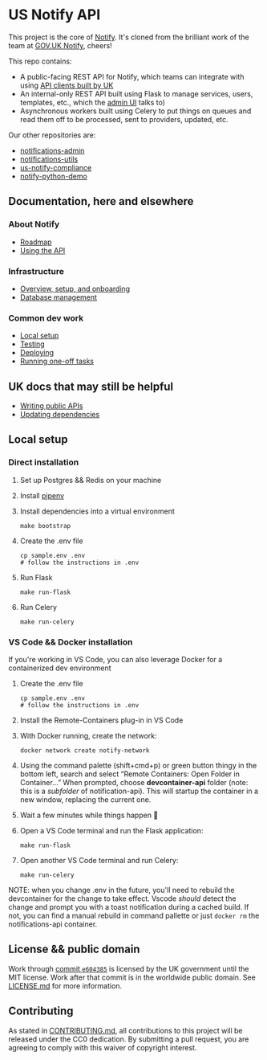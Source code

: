 # US Notify API

This project is the core of [Notify](https://notifications-admin.app.cloud.gov/). It's cloned from the brilliant work of the team at [GOV.UK Notify](https://github.com/alphagov/notifications-api), cheers!

This repo contains:

- A public-facing REST API for Notify, which teams can integrate with using [API clients built by UK](https://www.notifications.service.gov.uk/documentation)
- An internal-only REST API built using Flask to manage services, users, templates, etc., which the [admin UI](http://github.com/18F/notifications-admin) talks to)
- Asynchronous workers built using Celery to put things on queues and read them off to be processed, sent to providers, updated, etc.

Our other repositories are:

- [notifications-admin](https://github.com/GSA/notifications-admin)
- [notifications-utils](https://github.com/GSA/notifications-utils)
- [us-notify-compliance](https://github.com/GSA/us-notify-compliance/)
- [notify-python-demo](https://github.com/GSA/notify-python-demo)

## Documentation, here and elsewhere

### About Notify

- [Roadmap](https://notifications-admin.app.cloud.gov/features/roadmap)
- [Using the API](./docs/api-usage.md)

### Infrastructure

- [Overview, setup, and onboarding](./docs/infra-overview.md)
- [Database management](./docs/database-management.md)

### Common dev work

- [Local setup](#local-setup)
- [Testing](./docs/testing.md)
- [Deploying](./docs/deploying.md)
- [Running one-off tasks](./docs/one-off-tasks.md)

## UK docs that may still be helpful

- [Writing public APIs](docs/writing-public-apis.md)
- [Updating dependencies](https://github.com/alphagov/notifications-manuals/wiki/Dependencies)

## Local setup

### Direct installation

1. Set up Postgres && Redis on your machine

1. Install [pipenv](https://pipenv.pypa.io/en/latest/)

1. Install dependencies into a virtual environment

    `make bootstrap`

1. Create the .env file

    ```
    cp sample.env .env
    # follow the instructions in .env
    ```

1. Run Flask

    `make run-flask`

1. Run Celery

    `make run-celery`


### VS Code && Docker installation

If you're working in VS Code, you can also leverage Docker for a containerized dev environment

1. Create the .env file

    ```
    cp sample.env .env
    # follow the instructions in .env
    ```

1. Install the Remote-Containers plug-in in VS Code

1. With Docker running, create the network:

    `docker network create notify-network`

1. Using the command palette (shift+cmd+p) or green button thingy in the bottom left, search and select “Remote Containers: Open Folder in Container...” When prompted, choose **devcontainer-api** folder (note: this is a *subfolder* of notification-api). This will startup the container in a new window, replacing the current one.

1. Wait a few minutes while things happen 🍵

1. Open a VS Code terminal and run the Flask application:

    `make run-flask`

1. Open another VS Code terminal and run Celery:

    `make run-celery`

NOTE: when you change .env in the future, you'll need to rebuild the devcontainer for the change to take effect. Vscode _should_ detect the change and prompt you with a toast notification during a cached build. If not, you can find a manual rebuild in command pallette or just `docker rm` the notifications-api container.

## License && public domain

Work through [commit `e604385`](https://github.com/GSA/notifications-api/commit/e604385e0cf4c2ab8c6451b7120ceb196cce21b5) is licensed by the UK government until the MIT license. Work after that commit is in the worldwide public domain. See [LICENSE.md](./LICENSE.md) for more information.

## Contributing

As stated in [CONTRIBUTING.md](CONTRIBUTING.md), all contributions to this project will be released under the CC0 dedication. By submitting a pull request, you are agreeing to comply with this waiver of copyright interest.